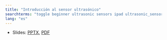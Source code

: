 ```yaml
---
title: "Introducción al sensor ultrasónico"
searchterms: "toggle beginner ultrasonic sensors ipad ultrasonic_sensor programming_app app tablet android introduction_to_ultrasonic_sensor"
lang: "es"
---
```

 <ul>
 <li class="ng-binding">Slides:
 <a href="translations/es/beginner/Ultrasonic.pptx">PPTX</a>,
 <a href="translations/es/beginner/Ultrasonic.pdf">PDF</a>
 
 </ul>
